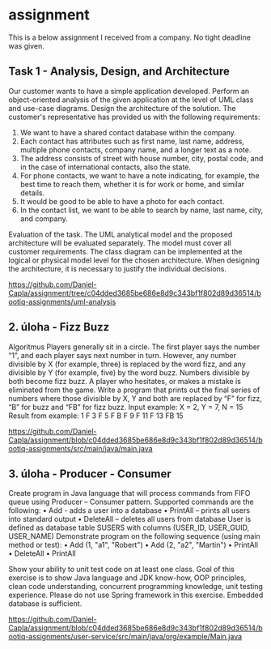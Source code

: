 # assignment

This is a below assignment I received from a company. No tight deadline was given.

## Task 1 - Analysis, Design, and Architecture

Our customer wants to have a simple application developed. Perform an object-oriented analysis of the given application at the level of UML class and use-case diagrams. Design the architecture of the solution.
The customer's representative has provided us with the following requirements:
1. We want to have a shared contact database within the company.
2. Each contact has attributes such as first name, last name, address, multiple phone contacts, company name, and a longer text as a note.
3. The address consists of street with house number, city, postal code, and in the case of international contacts, also the state.
4. For phone contacts, we want to have a note indicating, for example, the best time to reach them, whether it is for work or home, and similar details.
5. It would be good to be able to have a photo for each contact.
6. In the contact list, we want to be able to search by name, last name, city, and company.

Evaluation of the task.
The UML analytical model and the proposed architecture will be evaluated separately. The model must cover all customer requirements. The class diagram can be implemented at the logical or physical model level for the chosen architecture. When designing the architecture, it is necessary to justify the individual decisions.

https://github.com/Daniel-Capla/assignment/tree/c04dded3685be686e8d9c343bf1f802d89d36514/bootiq-assignments/uml-analysis

## 2. úloha - Fizz Buzz
Algoritmus
Players generally sit in a circle. The first player says the number “1”, and each player says next number in turn. However, any number divisible by X (for example, three) is replaced by the word fizz, and any divisible by Y (for example, five) by the word buzz. Numbers divisible by both become fizz buzz. A player who hesitates, or makes a mistake is eliminated from the game.
Write a program that prints out the final series of numbers where those divisible by X, Y and both are replaced by “F” for fizz, “B” for buzz and “FB” for fizz buzz.
Input example:
X = 2, Y = 7, N = 15
Result from example:
1 F 3 F 5 F B F 9 F 11 F 13 FB 15

https://github.com/Daniel-Capla/assignment/blob/c04dded3685be686e8d9c343bf1f802d89d36514/bootiq-assignments/src/main/java/main.java

## 3. úloha - Producer - Consumer
Create program in Java language that will process commands from FIFO queue using Producer – Consumer pattern.
Supported commands are the following:
•	Add  - adds a user into a database
•	PrintAll – prints all users into standard output
•	DeleteAll – deletes all users from database
User is defined as database table SUSERS with columns (USER_ID, USER_GUID, USER_NAME)
Demonstrate program on the following sequence (using main method or test):
•	Add (1, "a1", "Robert")
•	Add (2, "a2", "Martin")
•	PrintAll
•	DeleteAll
•	PrintAll

Show your ability to unit test code on at least one class.
Goal of this exercise is to show Java language and JDK know-how, OOP principles, clean code understanding, concurrent programming knowledge, unit testing experience.
Please do not use Spring framework in this exercise. Embedded database is sufficient.

https://github.com/Daniel-Capla/assignment/blob/c04dded3685be686e8d9c343bf1f802d89d36514/bootiq-assignments/user-service/src/main/java/org/example/Main.java
